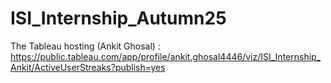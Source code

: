 # ISI_Internship_Autumn25
The Tableau hosting (Ankit Ghosal) : https://public.tableau.com/app/profile/ankit.ghosal4446/viz/ISI_Internship_Ankit/ActiveUserStreaks?publish=yes
